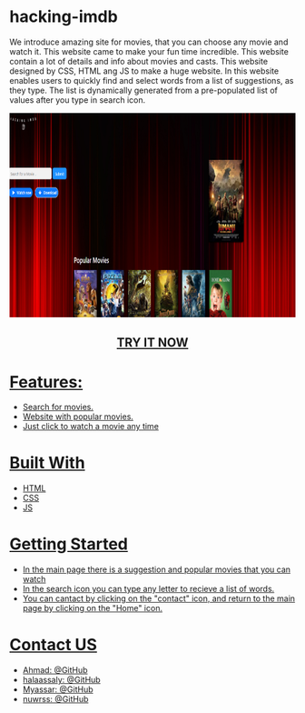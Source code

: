 # hacking-imdb
We introduce amazing site for movies, that you can choose any movie and watch it. This website came to make your fun time incredible. This website contain a lot of details and info about movies and casts. This website designed by CSS, HTML ang JS to make a huge website.
In this website enables users to quickly find and select words from a list of suggestions, as they type.
The list is dynamically generated from a pre-populated list of values after you type in search icon.

<p align="center">
  <img src="/src/img/Project.png" width=720px height=360px />
</p>
<h2 align="center"><a href="https://webahead7.github.io/hacking-imdb/">TRY IT NOW</h2>

# Features:
- Search for movies.
- Website with popular movies.
- Just click to watch a movie any time

# Built With
- HTML
- CSS
- JS

# Getting Started
- In the main page there is a suggestion and popular movies that you can watch
- In the search icon you can type any letter to recieve a list of words.
- You can cantact by clicking on the "contact" icon, and return to the main page by clicking on the "Home" icon.

# Contact US
- Ahmad: @GitHub
- halaassaly: @GitHub
- Myassar: @GitHub
- nuwrss: @GitHub
